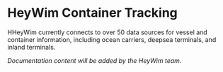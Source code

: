 # HeyWim Container Tracking

HHeyWim currently connects to over 50 data sources for vessel and container information, including ocean carriers, deepsea terminals, and inland terminals.

*Documentation content will be added by the HeyWim team.*
